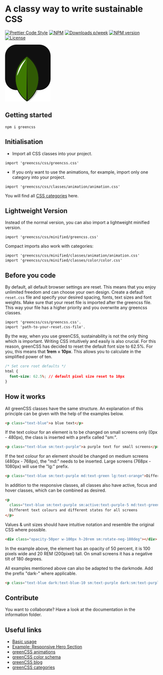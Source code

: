 # A classy way to write sustainable CSS

[![Prettier Code Style](https://github.com/Se-Gl/greencss/actions/workflows/prettier.yml/badge.svg)](https://github.com/Se-Gl/greencss/actions/workflows/prettier.yml)
[![NPM](https://github.com/Se-Gl/greencss/actions/workflows/npm.yml/badge.svg)](https://github.com/Se-Gl/greencss/actions/workflows/npm.yml)
[![Downloads p/week](https://badgen.net/npm/dw/greencss)](https://badgen.net/npm/dw/greencss)
[![NPM version](https://badgen.net/npm/v/greencss)](https://badgen.net/npm/v/greencss)
[![License](https://badgen.net/npm/license/greencss)](https://badgen.net/npm/license/greencss)

![greencss logo](./information/greencss-logo_dark.svg)

## Getting started

```
npm i greencss
```

## Initialisation

- Import all CSS classes into your project.

```
import 'greencss/css/greencss.css'
```

- If you only want to use the animations, for example, import only one category into your project.

```
import 'greencss/css/classes/animation/animation.css'
```

You will find all [CSS categories](https://www.greencss.dev/docs) here.

## Lightweight Version

Instead of the normal version, you can also import a lightweight minified version.

```
import 'greencss/css/minified/greencss.css'
```

Compact imports also work with categories:

```
import 'greencss/css/minified/classes/animation/animation.css'
import 'greencss/css/minified/classes/color/color.css'
```

## Before you code

By default, all default browser settings are reset. This means that you enjoy unlimited freedom and can choose your own design. Create a default `reset.css` file and specify your desired spacing, fonts, text sizes and font weights. Make sure that your reset file is imported after the greencss file. This way your file has a higher priority and you overwrite any greencss classes.

```
import 'greencss/css/greencss.css'.
import 'path-to-your-reset.css-file'.
```

By the way, when you use greenCSS, sustainability is not the only thing which is important. Writing CSS intuitively and easily is also crucial. For this reason, greenCSS has decided to reset the default font size to 62.5%. For you, this means that **1rem = 10px**. This allows you to calculate in the simplified power of ten.

```css
/* Set core root defaults */
html {
  font-size: 62.5%; // default pixel size reset to 10px
}
```

## How it works

All greenCSS classes have the same structure. An explanation of this principle can be given with the help of the examples below.

```html
<p class="text-blue">a blue text</p>
```

If the text colour for an element is to be changed on small screens only (0px - 480px), the class is inserted with a prefix called "sm:".

```html
<p class="text-blue sm:text-purple">a purple text for small screens</p>
```

If the text colour for an element should be changed on medium screens (480px - 768px), the "md:" needs to be inserted. Large screens (768px - 1080px) will use the "lg:" prefix.

```html
<p class="text-blue sm:text-purple md:text-green lg:text-orange">Different colours for different screen sizes</p>
```

In addition to the responsive classes, all classes also have active, focus and hover classes, which can be combined as desired.

```html
<p
  class="text-blue sm:text-purple sm:active:text-purple-5 md:text-green md:focus:text-green-2 lg:text-orange lg:hover:text-orange-10">
  Different text colours and different states for all screens
</p>
```

Values & unit sizes should have intuitive notation and resemble the original CSS where possible.

```html
<div class="opacity-50per w-100px h-20rem sm:rotate-neg-180deg"></div>
```

In the example above, the element has an opacity of 50 percent, it is 100 pixels wide and 20 REM (200pixel) tall. On small screens it has a negative tilt of 180 degrees.

All examples mentioned above can also be adapted to the darkmode. Add the prefix "dark-" where applicable.

```html
<p class="text-blue dark:text-blue-10 sm:text-purple dark:sm:text-purple-10 hover:dark:sm:text-purple-5">Darkmode example</p>
```

## Contribute

You want to collaborate? Have a look at the documentation in the information folder.

## Useful links

- [Basic usage](https://www.greencss.dev/docs/activate-basic-usage)
- [Example: Responsive Hero Section](https://www.greencss.dev/blog/how-to-create-a-responsive-hero-section)
- [greenCSS animations](https://www.greencss.dev/examples/animation)
- [greenCSS color schema](https://www.greencss.dev/brand/colours)
- [greenCSS blog](https://www.greencss.dev/blog)
- [greenCSS categories](https://www.greencss.dev/docs)
